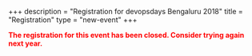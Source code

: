 +++
description = "Registration for devopsdays Bengaluru 2018"
title = "Registration"
type = "new-event"
+++
<div style="width:100%; text-align:left;">

<b style="color:red;">The registration for this event has been closed. Consider trying again next year.</b>
</div></div>
</div>